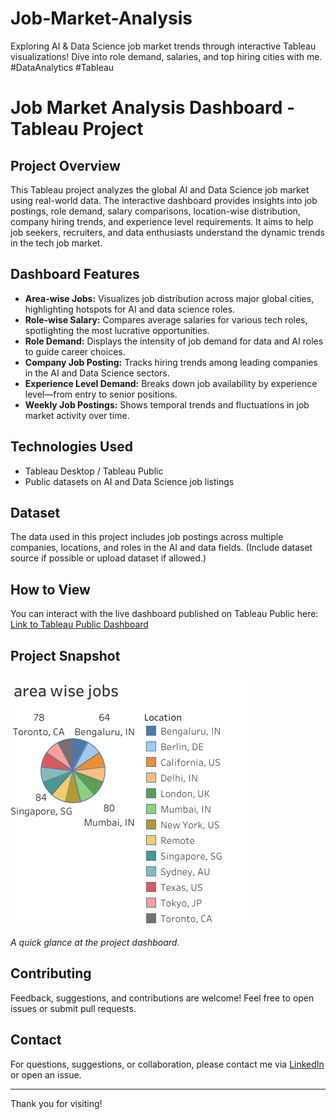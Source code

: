 # Job-Market-Analysis
Exploring AI &amp; Data Science job market trends through interactive Tableau visualizations! Dive into role demand, salaries, and top hiring cities with me. #DataAnalytics #Tableau
# Job Market Analysis Dashboard - Tableau Project

## Project Overview
This Tableau project analyzes the global AI and Data Science job market using real-world data. The interactive dashboard provides insights into job postings, role demand, salary comparisons, location-wise distribution, company hiring trends, and experience level requirements. It aims to help job seekers, recruiters, and data enthusiasts understand the dynamic trends in the tech job market.


## Dashboard Features
- **Area-wise Jobs:** Visualizes job distribution across major global cities, highlighting hotspots for AI and data science roles.
- **Role-wise Salary:** Compares average salaries for various tech roles, spotlighting the most lucrative opportunities.
- **Role Demand:** Displays the intensity of job demand for data and AI roles to guide career choices.
- **Company Job Posting:** Tracks hiring trends among leading companies in the AI and Data Science sectors.
- **Experience Level Demand:** Breaks down job availability by experience level—from entry to senior positions.
- **Weekly Job Postings:** Shows temporal trends and fluctuations in job market activity over time.

## Technologies Used
- Tableau Desktop / Tableau Public
- Public datasets on AI and Data Science job listings

## Dataset
The data used in this project includes job postings across multiple companies, locations, and roles in the AI and data fields. (Include dataset source if possible or upload dataset if allowed.)

## How to View
You can interact with the live dashboard published on Tableau Public here:  
[Link to Tableau Public Dashboard](https://public.tableau.com/views/JobMarketAnalysis_17582245916530/Dashboard1)

## Project Snapshot
![Dashboard Screenshot](Sheet.png)

*A quick glance at the project dashboard.*

## Contributing
Feedback, suggestions, and contributions are welcome! Feel free to open issues or submit pull requests.

## Contact
For questions, suggestions, or collaboration, please contact me via [LinkedIn](https://www.linkedin.com/in/yourprofile) or open an issue.

---

Thank you for visiting!

